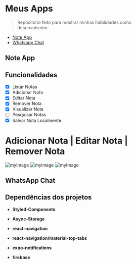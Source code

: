 # Meus Apps

> Repositório feito para mostrar minhas habilidades como desenvolvedor

- [Note App](#Note-App)
- [Whatsapp Chat](#WhatsApp-Chat)

## Note App

## Funcionalidades

- [x] Listar Notas
- [x] Adicionar Nota
- [x] Editar Nota
- [x] Remover Nota
- [x] Visualizar Nota
- [ ] Pesquisar Notas
- [x] Salvar Nota Localmente

# Adicionar Nota | Editar Nota | Remover Nota

![myImage](https://media.giphy.com/media/wCKxS9Byd2FYQMVg0y/giphy.gif) ![myImage](https://media.giphy.com/media/axdIlnXooZvSAxyYTP/giphy.gif) ![myImage](https://media.giphy.com/media/Qk9m7xS9gnC8xeKArS/giphy.gif)

## WhatsApp Chat

## Dependências dos projetos

- **Styled-Components**

- **Async-Storage**

- **react-navigation**

- **react-navigation/material-top-tabs**

- **expo-notifications**

- **firebase**
